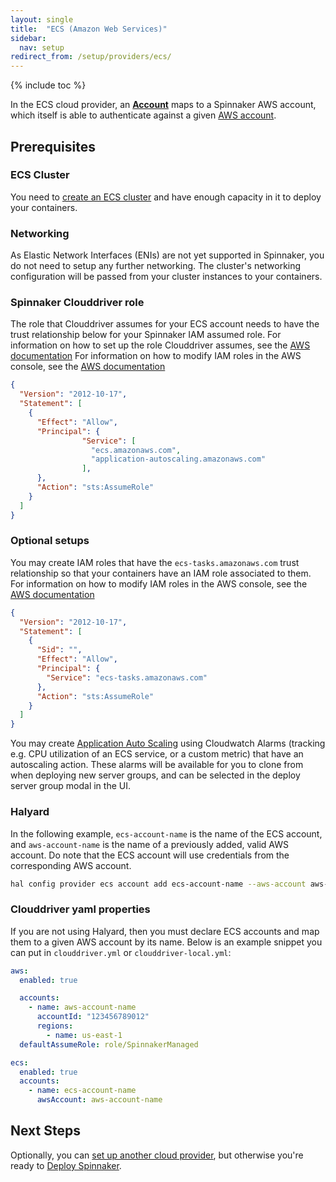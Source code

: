 ```yaml
---
layout: single
title:  "ECS (Amazon Web Services)"
sidebar:
  nav: setup
redirect_from: /setup/providers/ecs/
---
```


{% include toc %}

In the ECS cloud provider, an [__Account__](/concepts/providers/#accounts)
maps to a Spinnaker AWS account, which itself is able to authenticate against a given [AWS
account](https://aws.amazon.com/account/).

## Prerequisites

### ECS Cluster
You need to [create an ECS cluster](https://docs.aws.amazon.com/AmazonECS/latest/developerguide/create_cluster.html) and have enough capacity in it to deploy your containers.  

### Networking 
As Elastic Network Interfaces (ENIs) are not yet supported in Spinnaker, you do not need to setup any further networking.  The cluster's networking configuration will be passed from your cluster instances to your containers.   

### Spinnaker Clouddriver role 

The role that Clouddriver assumes for your ECS account needs to have the trust relationship below for your Spinnaker IAM assumed role.  For information on how to set up the role Clouddriver assumes, see the [AWS documentation](/setup/install/providers/aws/#adding-an-account)  For information on how to modify IAM roles in the AWS console, see the [AWS documentation](https://docs.aws.amazon.com/IAM/latest/UserGuide/id_roles_manage_modify.html)

```json
{
  "Version": "2012-10-17",
  "Statement": [
    {
      "Effect": "Allow",
      "Principal": {
                "Service": [
                  "ecs.amazonaws.com",
                  "application-autoscaling.amazonaws.com"
                ],
      },
      "Action": "sts:AssumeRole"
    }
  ]
}
```  

### Optional setups

You may create IAM roles that have the `ecs-tasks.amazonaws.com` trust relationship so that your containers have an IAM role associated to them.  For information on how to modify IAM roles in the AWS console, see the [AWS documentation](https://docs.aws.amazon.com/IAM/latest/UserGuide/id_roles_manage_modify.html)  

```json
{
  "Version": "2012-10-17",
  "Statement": [
    {
      "Sid": "",
      "Effect": "Allow",
      "Principal": {
        "Service": "ecs-tasks.amazonaws.com"
      },
      "Action": "sts:AssumeRole"
    }
  ]
}
```

You may create [Application Auto Scaling](https://docs.aws.amazon.com/autoscaling/application/userguide/what-is-application-auto-scaling.html) using Cloudwatch Alarms (tracking e.g. CPU utilization of an ECS service, or a custom metric) that have an autoscaling action.  These alarms will be available for you to clone from when deploying new server groups, and can be selected in the deploy server group modal in the UI.       

### Halyard
In the following example, `ecs-account-name` is the name of the ECS account, and `aws-account-name` is the name of a previously added, valid AWS account.  Do note that the ECS account will use credentials from the corresponding AWS account.

```bash
hal config provider ecs account add ecs-account-name --aws-account aws-account-name
```

### Clouddriver yaml properties

If you are not using Halyard, then you must declare ECS accounts and map them to a given AWS account by its name. Below is an example snippet you can put in `clouddriver.yml` or `clouddriver-local.yml`:
  
```yaml
aws:
  enabled: true

  accounts:
    - name: aws-account-name
      accountId: "123456789012"
      regions:
        - name: us-east-1
  defaultAssumeRole: role/SpinnakerManaged

ecs:
  enabled: true
  accounts:
    - name: ecs-account-name
      awsAccount: aws-account-name
```


## Next Steps
Optionally, you can [set up another cloud provider](/setup/install/providers/), but otherwise you're ready to [Deploy Spinnaker](/setup/install/deploy/).
